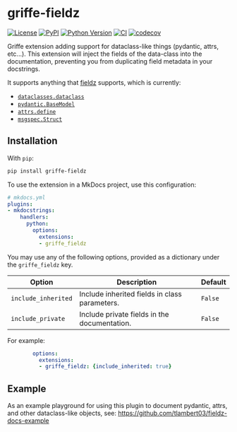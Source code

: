 # griffe-fieldz

[![License](https://img.shields.io/pypi/l/griffe-fieldz.svg?color=green)](https://github.com/pyapp-kit/griffe-fieldz/raw/main/LICENSE)
[![PyPI](https://img.shields.io/pypi/v/griffe-fieldz.svg?color=green)](https://pypi.org/project/griffe-fieldz)
[![Python Version](https://img.shields.io/pypi/pyversions/griffe-fieldz.svg?color=green)](https://python.org)
[![CI](https://github.com/pyapp-kit/griffe-fieldz/actions/workflows/ci.yml/badge.svg)](https://github.com/pyapp-kit/griffe-fieldz/actions/workflows/ci.yml)
[![codecov](https://codecov.io/gh/pyapp-kit/griffe-fieldz/branch/main/graph/badge.svg)](https://codecov.io/gh/pyapp-kit/griffe-fieldz)

Griffe extension adding support for dataclass-like things (pydantic, attrs,
etc...). This extension will inject the fields of the data-class into the
documentation, preventing you from duplicating field metadata in your
docstrings.

It supports anything that [fieldz](https://github.com/pyapp-kit/fieldz)
supports, which is currently:

- [`dataclasses.dataclass`](https://docs.python.org/3/library/dataclasses.html#dataclasses.dataclass)
- [`pydantic.BaseModel`](https://docs.pydantic.dev/latest/)
- [`attrs.define`](https://www.attrs.org/en/stable/overview.html)
- [`msgspec.Struct`](https://jcristharif.com/msgspec/)

## Installation

With `pip`:

```bash
pip install griffe-fieldz
```

To use the extension in a MkDocs project, use this configuration:

```yaml
# mkdocs.yml
plugins:
- mkdocstrings:
    handlers:
      python:
        options:
          extensions:
          - griffe_fieldz
```

You may use any of the following options, provided as a dictionary under the
`griffe_fieldz` key.

| Option              | Description                                      | Default |
|---------------------|--------------------------------------------------|---------|
| `include_inherited` | Include inherited fields in class parameters.    | `False` |
| `include_private`   | Include private fields in the documentation.     | `False` |

For example:

```yml
        options:
          extensions:
          - griffe_fieldz: {include_inherited: true}
```

## Example

As an example playground for using this plugin to document pydantic, attrs, and other
dataclass-like objects, see: <https://github.com/tlambert03/fieldz-docs-example>
